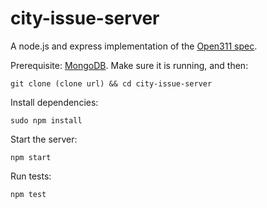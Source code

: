 # city-issue-server
A node.js and express implementation of the [Open311 spec](http://wiki.open311.org/GeoReport_v2/).

Prerequisite: [MongoDB](http://docs.mongodb.org/manual/installation/). Make sure it is running, and then:

    git clone (clone url) && cd city-issue-server

Install dependencies:

    sudo npm install

Start the server:

    npm start

Run tests:

    npm test
